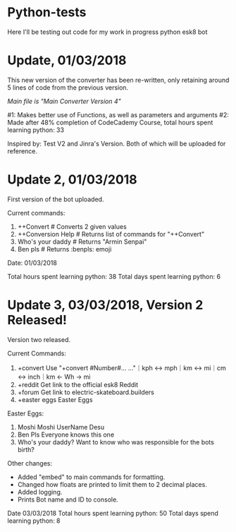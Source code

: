 # Python-tests
Here I'll be testing out code for my work in progress python esk8 bot

# Update, 01/03/2018
This new version of the converter has been re-written, only retaining around 5 lines of code from the previous version.

*Main file is "Main Converter Version 4"*

#1: Makes better use of Functions, as well as parameters and arguments
#2: Made after 48% completion of CodeCademy Course, total hours spent learning python: 33

Inspired by: Test V2 and Jinra's Version. Both of which will be uploaded for reference.

# Update 2, 01/03/2018
First version of the bot uploaded.

Current commands:
1) ++Convert # Converts 2 given values
2) ++Conversion Help # Returns list of commands for "++Convert"
3) Who's your daddy # Returns "Armin Senpai"
4) Ben pls # Returns :benpls: emoji

Date: 01/03/2018

Total hours spent learning python: 38
Total days spent learning python: 6

# Update 3, 03/03/2018, Version 2 Released!
Version two released.

Current Commands:
1) +convert
Use "+convert #Number#... ..."｜kph <-> mph｜km <-> mi｜cm <-> inch｜km <- Wh -> mi
2) +reddit
Get link to the official esk8 Reddit
3) +forum
Get link to electric-skateboard.builders
4) +easter eggs
Easter Eggs

Easter Eggs:
1) Moshi Moshi
UserName Desu
2) Ben Pls
Everyone knows this one
3) Who's your daddy?
Want to know who was responsible for the bots birth?

Other changes:
- Added "embed" to main commands for formatting.
- Changed how floats are printed to limit them to 2 decimal places.
- Added logging.
- Prints Bot name and ID to console.

Date 03/03/2018
Total hours spent learning python: 50
Total days spend learning python: 8
